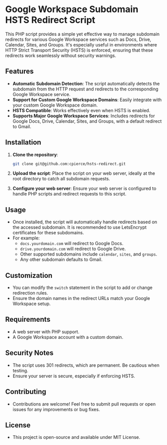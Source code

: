 # Google Workspace Subdomain HSTS Redirect Script

This PHP script provides a simple yet effective way to manage subdomain redirects for various Google Workspace services such as Docs, Drive, Calendar, Sites, and Groups. It's especially useful in environments where HTTP Strict Transport Security (HSTS) is enforced, ensuring that these redirects work seamlessly without security warnings.

## Features

- **Automatic Subdomain Detection**: The script automatically detects the subdomain from the HTTP request and redirects to the corresponding Google Workspace service.
- **Support for Custom Google Workspace Domains**: Easily integrate with your custom Google Workspace domain.
- **HSTS Compatible**: Works effectively even when HSTS is enabled.
- **Supports Major Google Workspace Services**: Includes redirects for Google Docs, Drive, Calendar, Sites, and Groups, with a default redirect to Gmail.

## Installation

1. **Clone the repository**:

   ```bash
   git clone git@github.com:cpierce/hsts-redirect.git
   ```

2. **Upload the script**: Place the script on your web server, ideally at the root directory to catch all subdomain requests.

3. **Configure your web server**: Ensure your web server is configured to handle PHP scripts and redirect requests to this script.

## Usage

- Once installed, the script will automatically handle redirects based on the accessed subdomain. It is recommended to use LetsEncrypt certificates for these subdomains.
- For example:
  - `docs.yourdomain.com` will redirect to Google Docs.
  - `drive.yourdomain.com` will redirect to Google Drive.
  - Other supported subdomains include `calendar`, `sites`, and `groups`.
  - Any other subdomain defaults to Gmail.

## Customization

- You can modify the `switch` statement in the script to add or change redirection rules.
- Ensure the domain names in the redirect URLs match your Google Workspace setup.

## Requirements

- A web server with PHP support.
- A Google Workspace account with a custom domain.

## Security Notes

- The script uses 301 redirects, which are permanent. Be cautious when testing.
- Ensure your server is secure, especially if enforcing HSTS.

## Contributing

- Contributions are welcome! Feel free to submit pull requests or open issues for any improvements or bug fixes.

## License

- This project is open-source and available under MIT License.
